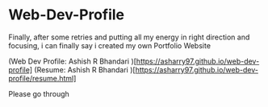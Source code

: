 # Web-Dev-Profile

Finally, after some retries and putting all my energy in right direction and focusing, i can finally say i created my own Portfolio Website

(Web Dev Profile: Ashish R Bhandari )[https://asharry97.github.io/web-dev-profile]
(Resume: Ashish R Bhandari )[https://asharry97.github.io/web-dev-profile/resume.html]

Please go through
